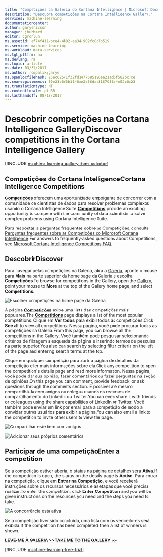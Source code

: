 ```yaml
---
title: "Competições da Galeria do Cortana Intelligence | Microsoft Docs"
description: "Descubra competições na Cortana Intelligence Gallery."
services: machine-learning
documentationcenter: 
author: garyericson
manager: jhubbard
editor: cgronlun
ms.assetid: ef74f411-bce4-4b02-aa34-902fc8d7b519
ms.service: machine-learning
ms.workload: data-services
ms.tgt_pltfrm: na
ms.devlang: na
ms.topic: article
ms.date: 03/31/2017
ms.author: roopalik;garye
ms.openlocfilehash: 25ec625c1f32fd1477685196ea21ad6f582bc7ce
ms.sourcegitcommit: 50e23e8d3b1148ae2d36dad3167936b4e52c8a23
ms.translationtype: MT
ms.contentlocale: pt-BR
ms.lasthandoff: 08/18/2017
---
```

# <a name="discover-competitions-in-the-cortana-intelligence-gallery"></a><span data-ttu-id="0f109-103">Descobrir competições na Cortana Intelligence Gallery</span><span class="sxs-lookup"><span data-stu-id="0f109-103">Discover competitions in the Cortana Intelligence Gallery</span></span>
[!INCLUDE [machine-learning-gallery-item-selector](../../includes/machine-learning-gallery-item-selector.md)]

## <a name="cortana-intelligence-competitions"></a><span data-ttu-id="0f109-104">Competições do Cortana Intelligence</span><span class="sxs-lookup"><span data-stu-id="0f109-104">Cortana Intelligence Competitions</span></span>
<span data-ttu-id="0f109-105">**[Competições](https://gallery.cortanaintelligence.com/competitions)** oferecem uma oportunidade empolgante de concorrer com a comunidade de cientistas de dados para resolver problemas complexos usando o Cortana Intelligence Suite.</span><span class="sxs-lookup"><span data-stu-id="0f109-105">**[Competitions](https://gallery.cortanaintelligence.com/competitions)** provide an exciting opportunity to compete with the community of data scientists to solve complex problems using Cortana Intelligence Suite.</span></span>

<span data-ttu-id="0f109-106">Para respostas a perguntas frequentes sobre as Competições, consulte [Perguntas frequentes sobre as Competições do Microsoft Cortana Intelligence](machine-learning-competition-faq.md).</span><span class="sxs-lookup"><span data-stu-id="0f109-106">For answers to frequently-asked questions about Competitions, see [Microsoft Cortana Intelligence Competitions FAQ](machine-learning-competition-faq.md).</span></span>

## <a name="discover"></a><span data-ttu-id="0f109-107">Descobrir</span><span class="sxs-lookup"><span data-stu-id="0f109-107">Discover</span></span>
  <span data-ttu-id="0f109-108">Para navegar pelas competições na Galeria, abra a [Galeria](http://gallery.cortanaintelligence.com), aponte o mouse para **Mais** na parte superior da home page da Galeria e escolha **Competições**.</span><span class="sxs-lookup"><span data-stu-id="0f109-108">To browse for competitions in the Gallery, open the [Gallery](http://gallery.cortanaintelligence.com), point your mouse to **More** at the top of the Gallery home page, and select **Competitions**.</span></span>

![Escolher competições na home page da Galeria](media/machine-learning-gallery-competitions/select-competitions-in-gallery.png)

 <span data-ttu-id="0f109-110">A página **[Competições](https://gallery.cortanaintelligence.com/competitions)** exibe uma lista das competições mais populares.</span><span class="sxs-lookup"><span data-stu-id="0f109-110">The **[Competitions](https://gallery.cortanaintelligence.com/competitions)** page displays a list of the most popular competitions.</span></span>
<span data-ttu-id="0f109-111">Clique em **Ver todos** para exibir todos as competições.</span><span class="sxs-lookup"><span data-stu-id="0f109-111">Click **See all** to view all competitions.</span></span>
<span data-ttu-id="0f109-112">Nessa página, você pode procurar todas as competições na Galeria.</span><span class="sxs-lookup"><span data-stu-id="0f109-112">From this page, you can browse all the competitions in the Gallery.</span></span> <span data-ttu-id="0f109-113">Você também pode pesquisar selecionando critérios de filtragem à esquerda da página e inserindo termos de pesquisa na parte superior.</span><span class="sxs-lookup"><span data-stu-id="0f109-113">You also can search by selecting filter criteria on the left of the page and entering search terms at the top.</span></span>

 <span data-ttu-id="0f109-114">Clique em qualquer competição para abrir a página de detalhes da competição e ler mais informações sobre ela.</span><span class="sxs-lookup"><span data-stu-id="0f109-114">Click any competition to open the competition's details page and read more information.</span></span> <span data-ttu-id="0f109-115">Nessa página, você pode dar sua opinião, fazer comentários ou fazer perguntas na seção de opiniões.</span><span class="sxs-lookup"><span data-stu-id="0f109-115">On this page you can comment, provide feedback, or ask questions through the comments section.</span></span> <span data-ttu-id="0f109-116">É possível até mesmo compartilhá-la com amigos ou colegas usando os recursos de compartilhamento do LinkedIn ou Twitter.</span><span class="sxs-lookup"><span data-stu-id="0f109-116">You can even share it with friends or colleagues using the share capabilities of LinkedIn or Twitter.</span></span> <span data-ttu-id="0f109-117">Você também pode enviar um link por email para a competição de modo a convidar outros usuários para exibir a página.</span><span class="sxs-lookup"><span data-stu-id="0f109-117">You can also email a link to the competition to invite other users to view the page.</span></span>

![Compartilhar este item com amigos](media/machine-learning-gallery-how-to-use-contribute-publish/share-links.png)

![Adicionar seus próprios comentários](media/machine-learning-gallery-how-to-use-contribute-publish/comments.png)

## <a name="enter-a-competition"></a><span data-ttu-id="0f109-120">Participar de uma competição</span><span class="sxs-lookup"><span data-stu-id="0f109-120">Enter a competition</span></span>
<span data-ttu-id="0f109-121">Se a competição estiver aberta, o status na página de detalhes será **Ativa**.</span><span class="sxs-lookup"><span data-stu-id="0f109-121">If the competition is open, the status on the details page is **Active**.</span></span> <span data-ttu-id="0f109-122">Para entrar na competição, clique em **Entrar na Competição**, e você receberá instruções sobre os recursos necessários e as etapas que você precisa realizar.</span><span class="sxs-lookup"><span data-stu-id="0f109-122">To enter the competition, click **Enter Competition** and you will be given instructions on the resources you need and the steps you need to take.</span></span>

![A concorrência está ativa](media/machine-learning-gallery-competitions/open-competition.png)

<span data-ttu-id="0f109-124">Se a competição tiver sido concluída, uma lista com os vencedores será exibida.</span><span class="sxs-lookup"><span data-stu-id="0f109-124">If the competition has been completed, then a list of winners is shown.</span></span>

<span data-ttu-id="0f109-125">**[LEVE-ME À GALERIA >>](http://gallery.cortanaintelligence.com)**</span><span class="sxs-lookup"><span data-stu-id="0f109-125">**[TAKE ME TO THE GALLERY >>](http://gallery.cortanaintelligence.com)**</span></span>

[!INCLUDE [machine-learning-free-trial](../../includes/machine-learning-free-trial.md)]


